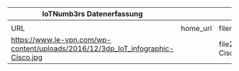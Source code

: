 |IoTNumb3rs Datenerfassung|||||||||||
| ---- | ---- | ---- | ---- | ---- | ---- | ---- | ---- | ---- | ---- | ---- |
||||||||||||
|URL|home_url|filename|device_class|device_count|market_class|market_volume|prognosis_year|publication_year|authorship_class|Dropbox folder|
|https://www.le-vpn.com/wp-content/uploads/2016/12/3dp_IoT_infographic-Cisco.jpg||file2_3dp_IoT_infographic-Cisco.jpg||||||||JinlinHolic/20181123-1800|
